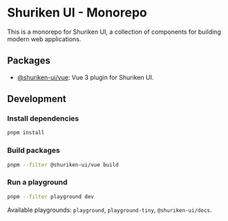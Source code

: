 # Shuriken UI - Monorepo

This is a monorepo for Shuriken UI, a collection of components for building modern web applications.

## Packages

- [@shuriken-ui/vue](./packages/vue/README.md): Vue 3 plugin for Shuriken UI.

## Development

### Install dependencies

```bash
pnpm install
```

### Build packages

```bash
pnpm --filter @shuriken-ui/vue build
```

### Run a playground

```bash
pnpm --filter playground dev
```

Available playgrounds: `playground`, `playground-tiny`, `@shuriken-ui/docs`.
